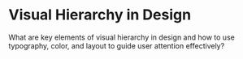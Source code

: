 # Visual Hierarchy in Design

What are key elements of visual hierarchy in design and how to use typography, color, and layout to guide user attention effectively?